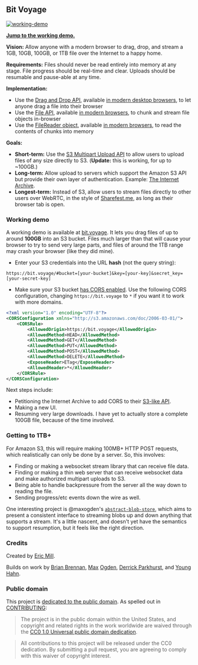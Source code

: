 ## Bit Voyage

[![working-demo](https://cloud.githubusercontent.com/assets/4592/4611627/3244f16a-52bd-11e4-9d5d-1597844b342a.png)](#working-demo)

**[Jump to the working demo.](#working-demo)**

**Vision:** Allow anyone with a modern browser to drag, drop, and stream a 1GB, 10GB, 100GB, or 1TB file over the Internet to a happy home.

**Requirements:** Files should never be read entirely into memory at any stage. File progress should be real-time and clear. Uploads should be resumable and pause-able at any time.

**Implementation:**

* Use the [Drag and Drop API](http://blog.teamtreehouse.com/implementing-native-drag-and-drop), available [in modern desktop browsers](http://caniuse.com/#feat=dragndrop), to let anyone drag a file into their browser
* Use the [File API](https://docs.webplatform.org/wiki/apis/file), available [in modern browsers](http://caniuse.com/#feat=fileapi), to chunk and stream file objects in-browser
* Use the [FileReader object](https://developer.mozilla.org/en-US/docs/Web/API/FileReader), available [in modern browsers](http://caniuse.com/#feat=filereader), to read the contents of chunks into memory

**Goals:**

* **Short-term:** Use the [S3 Multipart Upload API](https://docs.aws.amazon.com/AmazonS3/latest/dev/UsingRESTAPImpUpload.html) to allow users to upload files of any size directly to S3. (**Update:** this is working, for up to ~100GB.)
* **Long-term:** Allow upload to servers which support the Amazon S3 API but provide their own layer of authentication. Example: [The Internet Archive](https://archive.org/help/abouts3.txt).
* **Longest-term:** Instead of S3, allow users to stream files directly to other users over WebRTC, in the style of [Sharefest.me](https://www.sharefest.me/), as long as their browser tab is open.

### Working demo

A working demo is available at [bit.voyage](https://bit.voyage). It lets you drag files of up to around **100GB** into an S3 bucket. Files much larger than that will cause your browser to try to send very large parts, and files of around the 1TB range may crash your browser (like they did mine).

* Enter your S3 credentials into the URL **hash** (not the query string):

```
https://bit.voyage/#bucket=[your-bucket]&key=[your-key]&secret_key=[your-secret-key]
```

* Make sure your S3 bucket [has CORS enabled](http://docs.aws.amazon.com/AmazonS3/latest/dev/cors.html). Use the following CORS configuration, changing `https://bit.voyage` to `*` if you want it to work with more domains.

```xml
<?xml version="1.0" encoding="UTF-8"?>
<CORSConfiguration xmlns="http://s3.amazonaws.com/doc/2006-03-01/">
    <CORSRule>
        <AllowedOrigin>https://bit.voyage</AllowedOrigin>
        <AllowedMethod>HEAD</AllowedMethod>
        <AllowedMethod>GET</AllowedMethod>
        <AllowedMethod>PUT</AllowedMethod>
        <AllowedMethod>POST</AllowedMethod>
        <AllowedMethod>DELETE</AllowedMethod>
        <ExposeHeader>ETag</ExposeHeader>
        <AllowedHeader>*</AllowedHeader>
    </CORSRule>
</CORSConfiguration>
```

Next steps include:

* Petitioning the Internet Archive to add CORS to their [S3-like API](https://archive.org/help/abouts3.txt).
* Making a new UI.
* Resuming very large downloads. I have yet to actually store a complete 100GB file, because of the time involved.

### Getting to 1TB+

For Amazon S3, this will require making 100MB+ HTTP POST requests, which realistically can only be done by a server. So, this involves:

* Finding or making a websocket stream library that can receive file data.
* Finding or making a thin web server that can receive websocket data and make authorized multipart uploads to S3.
* Being able to handle backpressure from the server all the way down to reading the file.
* Sending progress/etc events down the wire as well.

One interesting project is @maxogden's [`abstract-blob-store`](https://github.com/maxogden/abstract-blob-store), which aims to present a consistent interface to streaming blobs up and down anything that supports a stream. It's a little nascent, and doesn't yet have the semantics to support resumption, but it feels like the right direction.



### Credits

Created by [Eric Mill](https://twitter.com/konklone).

Builds on work by [Brian Brennan](https://github.com/brianloveswords/fileliststream), [Max](https://github.com/maxogden/filereader-stream) [Ogden](https://github.com/DamonOehlman/filestream/issues/9#issuecomment-58468336), [Derrick Parkhurst](https://github.com/thirtysixthspan/waterunderice), and [Young Hahn](https://github.com/mapbox/frameup).

### Public domain

This project is [dedicated to the public domain](LICENSE). As spelled out in [CONTRIBUTING](CONTRIBUTING.md):

> The project is in the public domain within the United States, and copyright and related rights in the work worldwide are waived through the [CC0 1.0 Universal public domain dedication](https://creativecommons.org/publicdomain/zero/1.0/).

> All contributions to this project will be released under the CC0 dedication. By submitting a pull request, you are agreeing to comply with this waiver of copyright interest.
